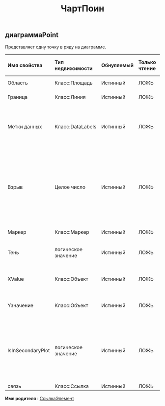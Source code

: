 ﻿---
title: ЧартПоин
second_title: Aspose.Cells Cloud Documen
type: docs
url: /ru/specification/model/chartpoint/
description: "Aspose.Cells Спецификация облачной модели: ChartPoint. Легко обрабатывайте Excel и другие документы электронных таблиц с помощью таких функций, как открытие, создание, редактирование, разделение, слияние, сравнение и преобразование."
kwords: Excel, Office, электронная таблица, Cloud REST API, ChartPoint
weight: 50
---
## **диаграммаPoint**

 Представляет одну точку в ряду на диаграмме.

| Имя свойства| Тип недвижимости| Обнуляемый| Только чтение| Значение по умолчанию| Описание|
|:- |:- |:- |:- |:- |:- |
| Область| Класс:Площадь| Истинный| ЛОЖЬ|| Получает площадь.|
| Граница| Класс:Линия| Истинный| ЛОЖЬ|| Получает границу.|
| Метки данных| Класс:DataLabels| Истинный| ЛОЖЬ|| Возвращает объект DataLabels, представляющий метку данных, связанную с точкой.|
| Взрыв| Целое число| Истинный| ЛОЖЬ|| Расстояние открытого фрагмента круговой диаграммы от центра круговой диаграммы выражается в процентах от диаметра круговой диаграммы.|
| Маркер| Класс:Маркер| Истинный| ЛОЖЬ|| Получает маркер.|
| Тень| логическое значение| Истинный| ЛОЖЬ|| Истинно, если точка диаграммы имеет тень.|
| XValue| Класс:Объект| Истинный| ЛОЖЬ|| Получает или задает значение X точки диаграммы.|
| Yзначение| Класс:Объект| Истинный| ЛОЖЬ|| Получает или задает значение Y точки диаграммы.|
|IsInSecondaryPlot| логическое значение| Истинный| ЛОЖЬ|| Получает или задает значение, указывающее, находятся ли эти точки данных во второй круговой диаграмме или столбце круговой диаграммы.|
| связь| Класс:Ссылка| Истинный| ЛОЖЬ|||

**Имя родителя** : [СсылкаЭлемент](/specification/model/linkelement)

